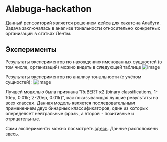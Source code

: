 # Alabuga-hackathon
 
Данный репозиторий является решением кейса для хакатона Алабуги. Задача заключалась в анализе тональности относительно конкретных организаций в статьях Ленты. 

## Эксперименты

Результаты экспериментов по нахождению именованных сущностей (в том числе, организаций) можно видеть в следующей таблице
![image](https://github.com/DoOoMB/Alabuga-hackathon/assets/74912440/53fcb62e-f1dc-47ec-a785-28f261d7d871)

Результаты экспериментов по анализу тональности (с учётом сущностей):
![image](https://github.com/DoOoMB/Alabuga-hackathon/assets/74912440/de03a961-e3ee-4a2e-b1a8-8514b168f5d8)

Лучшей моделью была признана "RuBERT x2 (binary classifications, 1-10ep, 0.01lr; 2-20ep, 0.01lr)", как показывающая лучшие результаты на всех классах. Данная модель является последовательным применением двух бинарных классификаторов, один из которых опеределяет нейтральные фразы, а второй - позитивные и отрицательные.

Сами эксперименты можно посмотреть [здесь](https://colab.research.google.com/drive/1Fe_o82vg1jGMxcXqy9WW_NXJb28lo8zB?usp=sharing). Данные расположены [здесь](https://drive.google.com/drive/folders/1YZG2qJDSCl_QZbeXejJ-dwpFmsSFtAJf?usp=drive_link).
